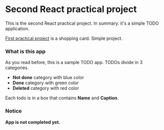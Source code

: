 # Second React practical project

This is the second React practical project. In summary. it's a simple TODO application.

[First practical project](https://github.com/BlackIQ/React-Practical-1) is a shopping card. Simple project.

### What is this app

As you read before, this is a sample TODO app. TODOs divide in 3 categories.

- **Not done** category with blue color
- **Done** category with green color
- **Deleted** category with red color

Each todo is in a box that contains **Name** and **Caption**.

### Notice

**App is not completed yet.**